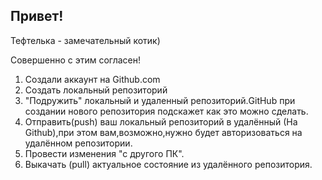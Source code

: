## Привет!

Тефтелька - замечательный котик)

Совершенно с этим согласен!

1. Создали аккаунт на Github.com
2. Создать локальный репозиторий
3. "Подружить" локальный и удаленный репозиторий.GitHub при создании нового репозитория подскажет как это можно сделать.
4. Отправить(push) ваш локальный репозиторий в удалённый (На Github),при этом вам,возможно,нужно будет авторизоваться на удалённом репозитории.
5. Провести изменения "с другого ПК".
6. Выкачать (pull) актуальное состояние из удалённого репозитория.
